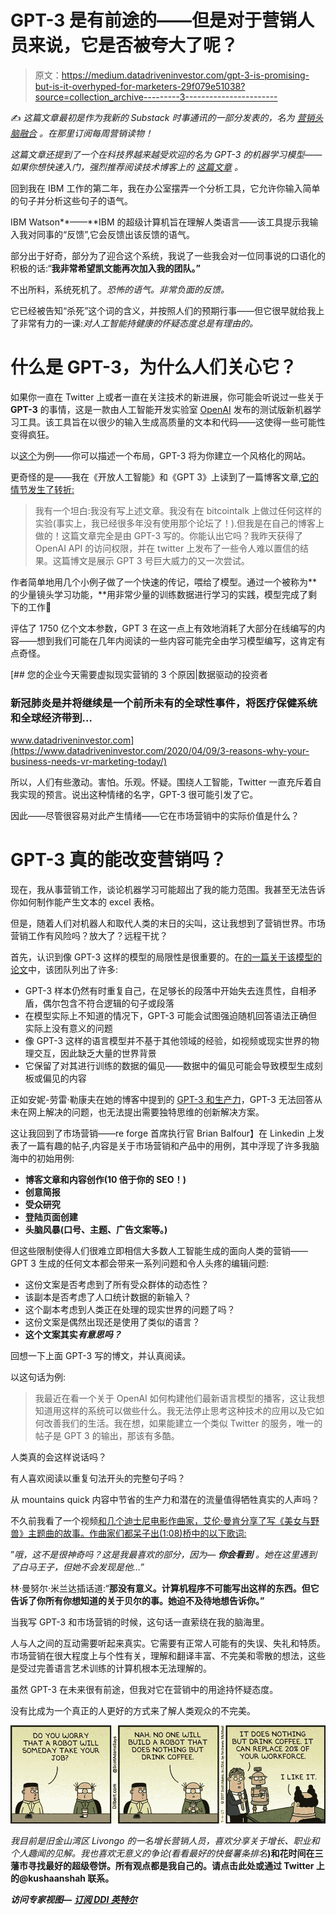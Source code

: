 # GPT-3 是有前途的——但是对于营销人员来说，它是否被夸大了呢？

> 原文：<https://medium.datadriveninvestor.com/gpt-3-is-promising-but-is-it-overhyped-for-marketers-29f079e51038?source=collection_archive---------3----------------------->

✍️ *这篇文章最初是作为我新的 Substack 时事通讯的一部分发表的，名为* [*营销头脑融合*](https://mindmeld.substack.com/p/7-ai-and-marketing-hype-rebels-and) *。在那里订阅每周营销读物！*

*这篇文章还提到了一个在科技界越来越受欢迎的名为 GPT-3 的机器学习模型——如果你想快速入门，强烈推荐阅读技术博客上的* [*这篇文章*](https://technically.substack.com/p/whats-gpt-3) *。*

回到我在 IBM 工作的第二年，我在办公室摆弄一个分析工具，它允许你输入简单的句子并分析这些句子的语气。

IBM Watson**——**IBM 的超级计算机旨在理解人类语言——该工具提示我输入我对同事的“反馈”,它会反馈出该反馈的语气。

部分出于好奇，部分为了迎合这个系统，我说了一些我会对一位同事说的口语化的积极的话:“**我非常希望凯文能再次加入我的团队。”**

不出所料，系统死机了。*恐怖的语气。非常负面的反馈。*

它已经被告知“杀死”这个词的含义，并按照人们的预期行事——但它很早就给我上了非常有力的一课:*对人工智能持健康的怀疑态度总是有理由的。*

# 什么是 GPT-3，为什么人们关心它？

如果你一直在 Twitter 上或者一直在关注技术的新进展，你可能会听说过一些关于 **GPT-3** 的事情，这是一款由人工智能开发实验室 [OpenAI](https://openai.com/) 发布的测试版新机器学习工具。该工具旨在以很少的输入生成高质量的文本和代码——这使得一些可能性变得疯狂。

以[这个](https://twitter.com/sharifshameem/status/1282676454690451457?s=20)为例——你可以描述一个布局，GPT-3 将为你建立一个风格化的网站。

更奇怪的是——我在《开放人工智能》和《GPT 3》上读到了一篇博客文章[,它的情节发生了转折:](https://maraoz.com/2020/07/18/openai-gpt3/)

> 我有一个坦白:我没有写上述文章。我没有在 bitcointalk 上做过任何这样的实验(事实上，我已经很多年没有使用那个论坛了！).但我是在自己的博客上做的！这篇文章完全是由 GPT-3 写的。你能认出它吗？我昨天获得了 OpenAI API 的访问权限，并在 twitter 上发布了一些令人难以置信的结果。这篇博文是展示 GPT 3 号巨大威力的又一次尝试。

作者简单地用几个小例子做了一个快速的传记，喂给了模型。通过一个被称为**的少量镜头学习功能，**用非常少量的训练数据进行学习的实践，模型完成了剩下的工作🤯

评估了 1750 亿个文本参数，GPT 3 在这一点上有效地消耗了大部分在线编写的内容——想到我们可能在几年内阅读的一些内容可能完全由学习模型编写，这肯定有点奇怪。

[](https://www.datadriveninvestor.com/2020/04/09/3-reasons-why-your-business-needs-vr-marketing-today/) [## 您的企业今天需要虚拟现实营销的 3 个原因|数据驱动的投资者

### 新冠肺炎是并将继续是一个前所未有的全球性事件，将医疗保健系统和全球经济带到…

www.datadriveninvestor.com](https://www.datadriveninvestor.com/2020/04/09/3-reasons-why-your-business-needs-vr-marketing-today/) 

所以，人们有些激动。害怕。乐观。怀疑。围绕人工智能，Twitter 一直充斥着自我实现的预言。说出这种情绪的名字，GPT-3 很可能引发了它。

因此——尽管很容易对此产生情绪——它在市场营销中的实际价值是什么？

# GPT-3 真的能改变营销吗？

现在，我从事营销工作，谈论机器学习可能超出了我的能力范围。我甚至无法告诉你如何制作能产生文本的 excel 表格。

但是，随着人们对机器人和取代人类的末日的尖叫，这让我想到了营销世界。市场营销工作有风险吗？放大了？远程干扰？

首先，认识到像 GPT-3 这样的模型的局限性是很重要的。在[的一篇关于该模型的论文](https://arxiv.org/pdf/2005.14165.pdf)中，该团队列出了许多:

*   GPT-3 样本仍然有时重复自己，在足够长的段落中开始失去连贯性，自相矛盾，偶尔包含不符合逻辑的句子或段落
*   在模型实际上不知道的情况下，GPT-3 可能会试图强迫随机回答语法正确但实际上没有意义的问题
*   像 GPT-3 这样的语言模型并不基于其他领域的经验，如视频或现实世界的物理交互，因此缺乏大量的世界背景
*   它保留了对其进行训练的数据的偏见——数据中的偏见可能会导致模型生成刻板或偏见的内容

正如安妮-劳雷·勒康夫在她的博客中提到的 [GPT-3 和生产力](https://nesslabs.com/gpt-3-future-productivity)，GPT-3 无法回答从未在网上解决的问题，也无法提出需要独特思维的创新解决方案。

这让我回到了市场营销——re forge 首席执行官 Brian Balfour】在 Linkedin 上发表了一篇有趣的帖子,内容是关于市场营销和产品中的用例，其中浮现了许多我脑海中的初始用例:

*   **博客文章和内容创作(10 倍于你的 SEO！)**
*   **创意简报**
*   **受众研究**
*   **登陆页面创建**
*   **头脑风暴(口号、主题、广告文案等。)**

但这些限制使得人们很难立即相信大多数人工智能生成的面向人类的营销——GPT 3 生成的任何文本都会带来一系列问题和令人头疼的编辑问题:

*   这份文案是否考虑到了所有受众群体的动态性？
*   该副本是否考虑了人口统计数据的新输入？
*   这个副本考虑到人类正在处理的现实世界的问题了吗？
*   这份文案是偶然出现还是使用了类似的语言？
*   **这个文案其实*有意思吗？***

回想一下上面 GPT-3 写的博文，并认真阅读。

以这句话为例:

> 我最近在看一个关于 OpenAI 如何构建他们最新语言模型的播客，这让我想知道用这样的系统可以做些什么。我无法停止思考这种技术的应用以及它如何改善我们的生活。我在想，如果能建立一个类似 Twitter 的服务，唯一的帖子是 GPT 3 的输出，那该有多酷。

人类真的会这样说话吗？

有人喜欢阅读以重复句法开头的完整句子吗？

从 mountains quick 内容中节省的生产力和潜在的流量值得牺牲真实的人声吗？

不久前我看了一个视频[和几个迪士尼电影作曲家，艾伦·曼肯分享了写《美女与野兽》主题曲的故事。作曲家们都呆子出(1:08)桥中的以下歌词:](https://www.youtube.com/watch?v=1s6JPJ6iMbc)

”*哦，这不是很神奇吗？这是我最喜欢的部分，因为—* ***你会看到*** *。她在这里遇到了白马王子，但她不会发现是他…”*

林·曼努尔·米兰达插话道:“**那没有意义。计算机程序不可能写出这样的东西。但它告诉了你所有你想知道的关于贝尔的事。她迫不及待地想告诉你。”**

当我写 GPT-3 和市场营销的时候，这句话一直萦绕在我的脑海里。

人与人之间的互动需要听起来真实。它需要有正常人可能有的失误、失礼和特质。市场营销在很大程度上与个性有关，理解和翻译丰富、不完美和零散的想法，这些是受过完善语言艺术训练的计算机根本无法理解的。

虽然 GPT-3 在未来很有前途，但我对它在营销中的用途持怀疑态度。

没有比成为一个真正的人更好的方式来了解人类观众的不完美。

![](img/67cf0278df84fd90236648e33962361d.png)

*我目前是旧金山湾区 Livongo 的一名增长营销人员，喜欢分享关于增长、职业和个人趣闻的见解。我也喜欢无意义的争论(看看最好的快餐薯条排名*[](https://medium.com/@kushaanshah/a-data-driven-guide-to-the-best-fast-food-fries-bb5b747c39be)**)和花时间在三藩市寻找最好的超级卷饼。所有观点都是我自己的。请点击此处或通过 Twitter 上的@kushaanshah 联系。**

***访问专家视图—** [**订阅 DDI 英特尔**](https://datadriveninvestor.com/ddi-intel)*
